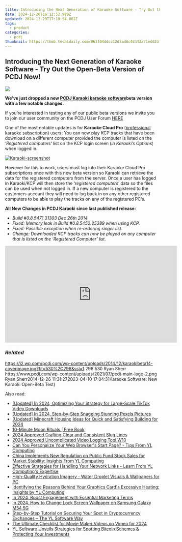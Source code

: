 ```yaml
---
title: Introducing the Next Generation of Karaoke Software - Try Out the Open-Beta Version of PCDJ Now!
date: 2024-12-26T16:12:52.989Z
updated: 2024-12-29T17:18:54.002Z
tags:
  - product
categories:
  - pcdj
thumbnail: https://thmb.techidaily.com/063f04ddcc12d7ad0c40343a71ed623fbddb1ebfb8c3b581a5d414d7d362a54b.jpg
---
```


## Introducing the Next Generation of Karaoke Software - Try Out the Open-Beta Version of PCDJ Now!

[![](https://i2.wp.com/pcdj.com/wp-content/uploads/2014/12/karaokibeta14-coverimage.jpg?resize=530%2C298&ssl=1)](https://i2.wp.com/pcdj.com/wp-content/uploads/2014/12/karaokibeta14-coverimage.jpg?fit=530%2C298&ssl=1 "karaokibeta14-coverimage")

**We’ve just dropped a new [PCDJ Karaoki karaoke software](https://tools.techidaily.com/pcdj/products/)beta version with a few notable changes.**

If you’re interested in testing any of our public beta versions we invite you to join our user community on the PCDJ User Forum [HERE](https://tools.techidaily.com/pcdj/products/)

One of the most notable updates is for **Karaoke Cloud Pro** ([professional karaoke subscription](https://tools.techidaily.com/pcdj/products/)) users: You can now play KCP tracks that have been download on a different computer provided the computer is listed on the ‘_Registered computers_‘ list on the KCP login screen (_in Karaoki’s Options_) when logged in.

[![](https://i0.wp.com/pcdj.com/wp-content/uploads/2014/11/Karaoki-screenshot.jpg?fit=300%2C199&ssl=1 "Karaoki-screenshot")](https://tools.techidaily.com/pcdj/products/)

However for this to work, users must log into their Karaoke Cloud Pro subscriptions once with this new beta version so Karaoki can retrieve the data for the registered computers from the server. Once a user has logged in Karaoki/KCP will then store the ‘_registered computers_‘ data so the files can be used when not logged in. If a new computer is registered to the customers account they will need to log back in on any other registered computers to be able to play the tracks on any of the registered PC’s.

**All New Changes in PCDJ Karaoki since last published release:**

* _Build #0.8.5471.31303 Dec 26th 2014_
* _Fixed: Memory leak in Build #0.8.5452.25389 when using KCP._
* _Fixed: Possible exception when re-ordering singer list._
* _Change: Downloaded KCP tracks can now be played on any computer that is listed on the ‘Registered Computer’ list._

<!-- affiliate ads begin -->
<iframe width="560" height="315" src="https://www.youtube.com/embed/eMEJvwMM0vk?si=EQF_jo_4u9v5iJ_C" title="YouTube video player" frameborder="0" allow="accelerometer; autoplay; clipboard-write; encrypted-media; gyroscope; picture-in-picture; web-share" referrerpolicy="strict-origin-when-cross-origin" allowfullscreen></iframe>
<!-- affiliate ads end -->

### _Related_

https://i2.wp.com/pcdj.com/wp-content/uploads/2014/12/karaokibeta14-coverimage.jpg?fit=530%2C298&ssl=1 298 530 Ryan Sherr https://www.pcdj.com/wp-content/uploads/2021/07/pcdj-main-logo-2.png Ryan Sherr2014-12-26 11:31:272023-04-10 17:04:31Karaoke Software: New Karaoki Open-Beta Test}

<ins class="adsbygoogle"
     style="display:block"
     data-ad-format="autorelaxed"
     data-ad-client="ca-pub-7571918770474297"
     data-ad-slot="1223367746"></ins>

<ins class="adsbygoogle"
     style="display:block"
     data-ad-client="ca-pub-7571918770474297"
     data-ad-slot="8358498916"
     data-ad-format="auto"
     data-full-width-responsive="true"></ins>

<span class="atpl-alsoreadstyle">Also read:</span>
<div><ul>
<li><a href="https://fox-glue.techidaily.com/updated-in-2024-optimizing-your-strategy-for-large-scale-tiktok-video-downloads/"><u>[Updated] In 2024, Optimizing Your Strategy for Large-Scale TikTok Video Downloads</u></a></li>
<li><a href="https://fox-direct.techidaily.com/updated-in-2024-step-by-step-snagging-stunning-pexels-pictures/"><u>[Updated] In 2024, Step-by-Step Snagging Stunning Pexels Pictures</u></a></li>
<li><a href="https://video-screen-grab.techidaily.com/updated-minecraft-housing-ideas-for-quick-and-satisfying-building-for-2024/"><u>[Updated] Minecraft Housing Ideas for Quick and Satisfying Building for 2024</u></a></li>
<li><a href="https://novels-ebooks.techidaily.com/210170455-9781631599408-10-minute-moon-rituals/"><u>10-Minute Moon Rituals | Free Book</u></a></li>
<li><a href="https://extra-tips.techidaily.com/2024-approved-crafting-clear-and-consistent-slug-lines/"><u>2024 Approved Crafting Clear and Consistent Slug Lines</u></a></li>
<li><a href="https://digital-screen-recording.techidaily.com/2024-approved-uncomplicated-video-logging-tool-w10/"><u>2024 Approved Uncomplicated Video Logging Tool W10</u></a></li>
<li><a href="https://win-exclusive.techidaily.com/can-you-personalize-your-web-browsers-start-page-tips-from-yl-computing/"><u>Can You Personalize Your Web Browser's Start Page? - Tips From YL Computing</u></a></li>
<li><a href="https://win-exclusive.techidaily.com/china-implements-new-regulation-on-public-fund-stock-sales-for-market-stability-insights-from-yl-computing/"><u>China Implements New Regulation on Public Fund Stock Sales for Market Stability: Insights From YL Computing</u></a></li>
<li><a href="https://win-exclusive.techidaily.com/effective-strategies-for-handling-your-network-links-learn-from-yl-computings-expertise/"><u>Effective Strategies for Handling Your Network Links - Learn From YL Computing's Expertise</u></a></li>
<li><a href="https://win-exclusive.techidaily.com/high-quality-hydration-imagery-water-droplet-visuals-and-wallpapers-for-pc/"><u>High-Quality Hydration Imagery - Water Droplet Visuals & Wallpapers for PC</u></a></li>
<li><a href="https://win-exclusive.techidaily.com/identifying-the-reasons-behind-your-graphics-cards-excessive-heating-insights-by-yl-computing/"><u>Identifying the Reasons Behind Your Graphics Card's Excessive Heating: Insights by YL Computing</u></a></li>
<li><a href="https://extra-information.techidaily.com/in-2024-boost-engagement-with-essential-marketing-terms/"><u>In 2024, Boost Engagement with Essential Marketing Terms</u></a></li>
<li><a href="https://android-unlock.techidaily.com/in-2024-how-to-change-lock-screen-wallpaper-on-samsung-galaxy-m54-5g-by-drfone-android/"><u>In 2024, How to Change Lock Screen Wallpaper on Samsung Galaxy M54 5G</u></a></li>
<li><a href="https://win-exclusive.techidaily.com/step-by-step-tutorial-on-securing-your-spot-in-cryptocurrency-exchanges-the-yl-software-way/"><u>Step-by-Step Tutorial on Securing Your Spot in Cryptocurrency Exchanges – The YL Software Way</u></a></li>
<li><a href="https://vimeo-videos.techidaily.com/the-ultimate-checklist-for-movie-maker-videos-on-vimeo-for-2024/"><u>The Ultimate Checklist for Movie Maker Videos on Vimeo for 2024</u></a></li>
<li><a href="https://win-exclusive.techidaily.com/yl-software-unveils-strategies-for-spotting-bitcoin-schemes-and-protecting-your-investments/"><u>YL Software Unveils Strategies for Spotting Bitcoin Schemes & Protecting Your Investments</u></a></li>
</ul></div>

